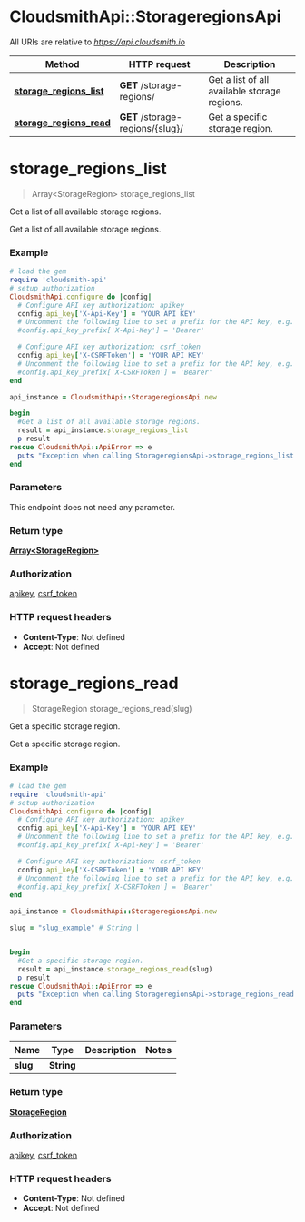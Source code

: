 # CloudsmithApi::StorageregionsApi

All URIs are relative to *https://api.cloudsmith.io*

Method | HTTP request | Description
------------- | ------------- | -------------
[**storage_regions_list**](StorageregionsApi.md#storage_regions_list) | **GET** /storage-regions/ | Get a list of all available storage regions.
[**storage_regions_read**](StorageregionsApi.md#storage_regions_read) | **GET** /storage-regions/{slug}/ | Get a specific storage region.


# **storage_regions_list**
> Array&lt;StorageRegion&gt; storage_regions_list

Get a list of all available storage regions.

Get a list of all available storage regions.

### Example
```ruby
# load the gem
require 'cloudsmith-api'
# setup authorization
CloudsmithApi.configure do |config|
  # Configure API key authorization: apikey
  config.api_key['X-Api-Key'] = 'YOUR API KEY'
  # Uncomment the following line to set a prefix for the API key, e.g. 'Bearer' (defaults to nil)
  #config.api_key_prefix['X-Api-Key'] = 'Bearer'

  # Configure API key authorization: csrf_token
  config.api_key['X-CSRFToken'] = 'YOUR API KEY'
  # Uncomment the following line to set a prefix for the API key, e.g. 'Bearer' (defaults to nil)
  #config.api_key_prefix['X-CSRFToken'] = 'Bearer'
end

api_instance = CloudsmithApi::StorageregionsApi.new

begin
  #Get a list of all available storage regions.
  result = api_instance.storage_regions_list
  p result
rescue CloudsmithApi::ApiError => e
  puts "Exception when calling StorageregionsApi->storage_regions_list: #{e}"
end
```

### Parameters
This endpoint does not need any parameter.

### Return type

[**Array&lt;StorageRegion&gt;**](StorageRegion.md)

### Authorization

[apikey](../README.md#apikey), [csrf_token](../README.md#csrf_token)

### HTTP request headers

 - **Content-Type**: Not defined
 - **Accept**: Not defined



# **storage_regions_read**
> StorageRegion storage_regions_read(slug)

Get a specific storage region.

Get a specific storage region.

### Example
```ruby
# load the gem
require 'cloudsmith-api'
# setup authorization
CloudsmithApi.configure do |config|
  # Configure API key authorization: apikey
  config.api_key['X-Api-Key'] = 'YOUR API KEY'
  # Uncomment the following line to set a prefix for the API key, e.g. 'Bearer' (defaults to nil)
  #config.api_key_prefix['X-Api-Key'] = 'Bearer'

  # Configure API key authorization: csrf_token
  config.api_key['X-CSRFToken'] = 'YOUR API KEY'
  # Uncomment the following line to set a prefix for the API key, e.g. 'Bearer' (defaults to nil)
  #config.api_key_prefix['X-CSRFToken'] = 'Bearer'
end

api_instance = CloudsmithApi::StorageregionsApi.new

slug = "slug_example" # String | 


begin
  #Get a specific storage region.
  result = api_instance.storage_regions_read(slug)
  p result
rescue CloudsmithApi::ApiError => e
  puts "Exception when calling StorageregionsApi->storage_regions_read: #{e}"
end
```

### Parameters

Name | Type | Description  | Notes
------------- | ------------- | ------------- | -------------
 **slug** | **String**|  | 

### Return type

[**StorageRegion**](StorageRegion.md)

### Authorization

[apikey](../README.md#apikey), [csrf_token](../README.md#csrf_token)

### HTTP request headers

 - **Content-Type**: Not defined
 - **Accept**: Not defined



